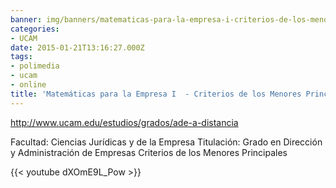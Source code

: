 ```yaml
---
banner: img/banners/matematicas-para-la-empresa-i-criterios-de-los-menores-principales-alfonso-rosa.jpg
categories:
- UCAM
date: 2015-01-21T13:16:27.000Z
tags:
- polimedia
- ucam
- online
title: 'Matemáticas para la Empresa I  - Criterios de los Menores Principales - Alfonso Rosa'
---
```


http://www.ucam.edu/estudios/grados/ade-a-distancia

Facultad: Ciencias Jurídicas y de la Empresa
Titulación: Grado en Dirección y Administración de Empresas
 Criterios de los Menores Principales

{{< youtube dXOmE9L_Pow >}}
